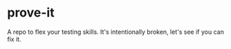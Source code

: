 prove-it
========

A repo to flex your testing skills.  It's intentionally broken, let's see if you can fix it.
